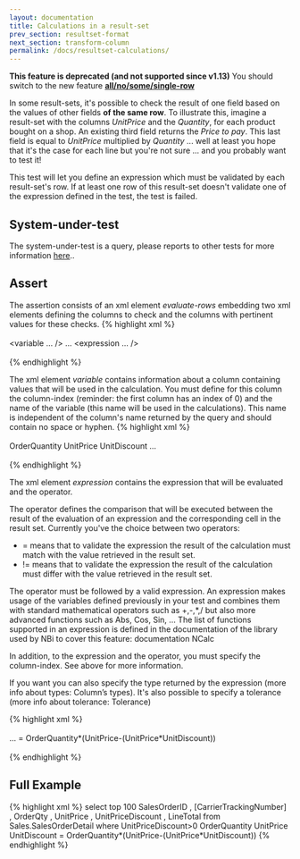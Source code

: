 ```yaml
---
layout: documentation
title: Calculations in a result-set
prev_section: resultset-format
next_section: transform-column
permalink: /docs/resultset-calculations/
---
```

**This feature is deprecated (and not supported since v1.13)** You should switch to the new feature [**all/no/some/single-row**](../resultset-all-no-rows/)

In some result-sets, it's possible to check the result of one field based on the values of other fields **of the same row**. To illustrate this, imagine a result-set with the columns _UnitPrice_ and the _Quantity_, for each product bought on a shop. An existing third field returns the _Price to pay_. This last field is equal to _UnitPrice_ multiplied by _Quantity_ ... well at least you hope that it's the case for each line but you're not sure ... and you probably want to test it!

This test will let you define an expression which must be validated by each result-set's row. If at least one row of this result-set doesn't validate one of the expression defined in the test, the test is failed.

## System-under-test

The system-under-test is a query, please reports to other tests for more information [here](../../docs/compare-equivalence-resultsets)..

## Assert

The assertion consists of an xml element _evaluate-rows_ embedding two xml elements defining the columns to check and the columns with pertinent values for these checks.
{% highlight xml %}
<assert>  
  <evaluate-rows>  
    <variable ... />
		...
    <expression ... />
  </evaluate-rows>  
</assert>  
{% endhighlight %}

The xml element _variable_ contains information about a column containing values that will be used in the calculation. You must define for this column the column-index (reminder: the first column has an index of 0) and the name of the variable (this name will be used in the calculations). This name is independent of the column's name returned by the query and should contain no space or hyphen.
{% highlight xml %}
 <assert>  
	<evaluate-rows>  
		<variable column-index="2">OrderQuantity</variable>
		<variable column-index="3">UnitPrice</variable>
		<variable column-index="4">UnitDiscount</variable>
                ...
	</evaluate-rows>  
</assert>  
{% endhighlight %}

The xml element _expression_ contains the expression that will be evaluated and the operator.

The operator defines the comparison that will be executed between the result of the evaluation of an expression and the corresponding cell in the result set. Currently you've the choice between two operators:

* = means that to validate the expression the result of the calculation must match with the value retrieved in the result set.
* != means that to validate the expression the result of the calculation must differ with the value retrieved in the result set.

The operator must be followed by a valid expression. An expression makes usage of the variables defined previously in your test and combines them with standard mathematical operators such as +,-,\*,/ but also more advanced functions such as Abs, Cos, Sin, ... The list of functions supported in an expression is defined in the documentation of the library used by NBi to cover this feature: documentation NCalc

In addition, to the expression and the operator, you must specify the column-index. See above for more information.

If you want you can also specify the type returned by the expression (more info about types: Column’s types). It's also possible to specify a tolerance (more info about tolerance: Tolerance)

{% highlight xml %}
 <assert>  
	<evaluate-rows>  
		...
    <expression column-index="5" type="numeric" tolerance="0.01">
      = OrderQuantity*(UnitPrice-(UnitPrice*UnitDiscount))
    </expression>
	</evaluate-rows>  
</assert>  
{% endhighlight %}


## Full Example

{% highlight xml %}
<test name="Validation calculation of LineTotal" uid="0001">
  <system-under-test>
    <execution>
      <query>
        select top 100
          SalesOrderID
          , [CarrierTrackingNumber]
          , OrderQty
          , UnitPrice
          , UnitPriceDiscount
          , LineTotal
        from
          Sales.SalesOrderDetail
        where
          UnitPriceDiscount>0
      </query>
    </execution>
  </system-under-test>
  <assert>
    <evaluate-rows>
      <variable column-index="2">OrderQuantity</variable>
      <variable column-index="3">UnitPrice</variable>
      <variable column-index="4">UnitDiscount</variable>
      <expression column-index="5" type="numeric" tolerance="0.01">
         = OrderQuantity*(UnitPrice-(UnitPrice*UnitDiscount))
      </expression>
    </evaluate-rows>
  </assert>
</test>
{% endhighlight %}
